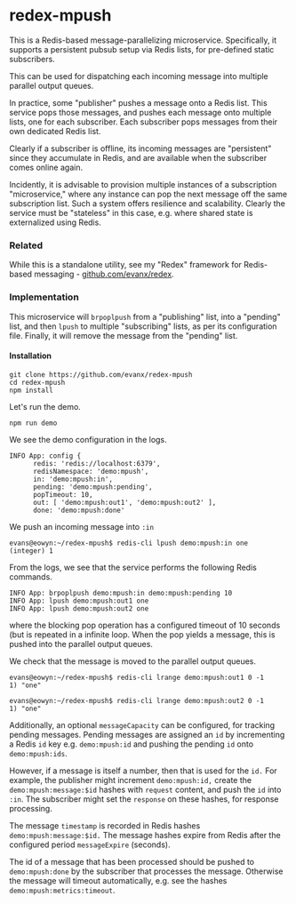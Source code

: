 
# redex-mpush

This is a Redis-based message-parallelizing microservice. Specifically, it supports a persistent pubsub setup via Redis lists, for pre-defined static subscribers.

This can be used for dispatching each incoming message into multiple parallel output queues.

In practice, some "publisher" pushes a message onto a Redis list. This service pops those messages, and pushes each message onto multiple lists, one for each subscriber. Each subscriber pops messages from their own dedicated Redis list.

Clearly if a subscriber is offline, its incoming messages are "persistent" since they accumulate in Redis, and are available when the subscriber comes online again.

Incidently, it is advisable to provision multiple instances of a subscription "microservice," where any instance can pop the next message off the same subscription list. Such a system offers resilience and scalability. Clearly the service must be "stateless" in this case, e.g. where shared state is externalized using Redis.

### Related

While this is a standalone utility, see my "Redex" framework for Redis-based messaging -
<a href=https://github.com/evanx/redex>github.com/evanx/redex</a>.

### Implementation

This microservice will `brpoplpush` from a "publishing" list, into a "pending" list, and then `lpush` to multiple "subscribing" lists, as per its configuration file. Finally, it will remove the message from the "pending" list.

#### Installation

```shell
git clone https://github.com/evanx/redex-mpush
cd redex-mpush
npm install
```
Let's run the demo.
```shell
npm run demo
```
We see the demo configuration in the logs.
```shell
INFO App: config {
      redis: 'redis://localhost:6379',
      redisNamespace: 'demo:mpush',
      in: 'demo:mpush:in',
      pending: 'demo:mpush:pending',
      popTimeout: 10,
      out: [ 'demo:mpush:out1', 'demo:mpush:out2' ],
      done: 'demo:mpush:done'
```

We push an incoming message into `:in`

```shell
evans@eowyn:~/redex-mpush$ redis-cli lpush demo:mpush:in one
(integer) 1
```

From the logs, we see that the service performs the following Redis commands.

```
INFO App: brpoplpush demo:mpush:in demo:mpush:pending 10
INFO App: lpush demo:mpush:out1 one
INFO App: lpush demo:mpush:out2 one
```
where the blocking pop operation has a configured timeout of 10 seconds (but is repeated in a infinite loop. When the pop yields a message, this is pushed into the parallel output queues.

We check that the message is moved to the parallel output queues.
```shell
evans@eowyn:~/redex-mpush$ redis-cli lrange demo:mpush:out1 0 -1
1) "one"
```
```shell
evans@eowyn:~/redex-mpush$ redis-cli lrange demo:mpush:out2 0 -1
1) "one"
```

Additionally, an optional `messageCapacity` can be configured, for tracking pending messages. Pending messages are assigned an `id` by incrementing a Redis `id` key e.g. `demo:mpush:id` and pushing the pending `id` onto `demo:mpush:ids`.

However, if a message is itself a number, then that is used for the `id.` For example, the publisher might increment `demo:mpush:id,` create the `demo:mpush:message:$id` hashes with `request` content, and push the `id` into `:in`. The subscriber might set the `response` on these hashes, for response processing.

The message `timestamp` is recorded in Redis hashes `demo:mpush:message:$id.` The message hashes expire from Redis after the configured period `messageExpire` (seconds).

The id of a message that has been processed should be pushed to `demo:mpush:done` by the subscriber that processes the message. Otherwise the message will timeout automatically, e.g. see the hashes `demo:mpush:metrics:timeout`.

